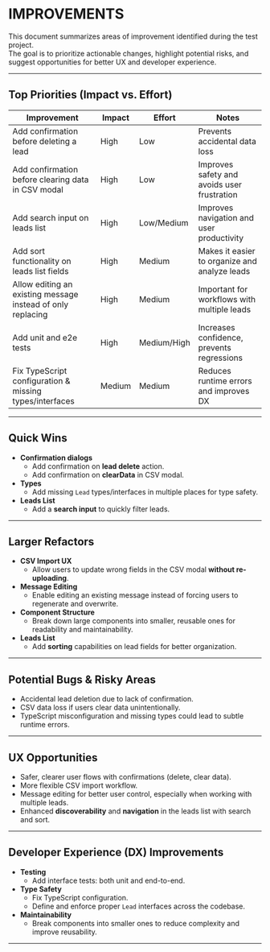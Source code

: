# IMPROVEMENTS

This document summarizes areas of improvement identified during the test project.  
The goal is to prioritize actionable changes, highlight potential risks, and suggest opportunities for better UX and developer experience.  

---

## Top Priorities (Impact vs. Effort)

| Improvement | Impact | Effort | Notes |
|-------------|--------|--------|-------|
| Add confirmation before deleting a lead | High | Low | Prevents accidental data loss |
| Add confirmation before clearing data in CSV modal | High | Low | Improves safety and avoids user frustration |
| Add search input on leads list | High | Low/Medium | Improves navigation and user productivity |
| Add sort functionality on leads list fields | High | Medium | Makes it easier to organize and analyze leads |
| Allow editing an existing message instead of only replacing | High | Medium | Important for workflows with multiple leads |
| Add unit and e2e tests | High | Medium/High | Increases confidence, prevents regressions |
| Fix TypeScript configuration & missing types/interfaces | Medium | Medium | Reduces runtime errors and improves DX |

---

## Quick Wins

- **Confirmation dialogs**
  - Add confirmation on **lead delete** action.
  - Add confirmation on **clearData** in CSV modal.
- **Types**
  - Add missing `Lead` types/interfaces in multiple places for type safety.
- **Leads List**
  - Add a **search input** to quickly filter leads.

---

## Larger Refactors

- **CSV Import UX**
  - Allow users to update wrong fields in the CSV modal **without re-uploading**.
- **Message Editing**
  - Enable editing an existing message instead of forcing users to regenerate and overwrite.
- **Component Structure**
  - Break down large components into smaller, reusable ones for readability and maintainability.
- **Leads List**
  - Add **sorting** capabilities on lead fields for better organization.

---

## Potential Bugs & Risky Areas

- Accidental lead deletion due to lack of confirmation.
- CSV data loss if users clear data unintentionally.
- TypeScript misconfiguration and missing types could lead to subtle runtime errors.

---

## UX Opportunities

- Safer, clearer user flows with confirmations (delete, clear data).
- More flexible CSV import workflow.
- Message editing for better user control, especially when working with multiple leads.
- Enhanced **discoverability** and **navigation** in the leads list with search and sort.

---

## Developer Experience (DX) Improvements

- **Testing**  
  - Add interface tests: both unit and end-to-end.
- **Type Safety**  
  - Fix TypeScript configuration.  
  - Define and enforce proper `Lead` interfaces across the codebase.  
- **Maintainability**  
  - Break components into smaller ones to reduce complexity and improve reusability.

---
